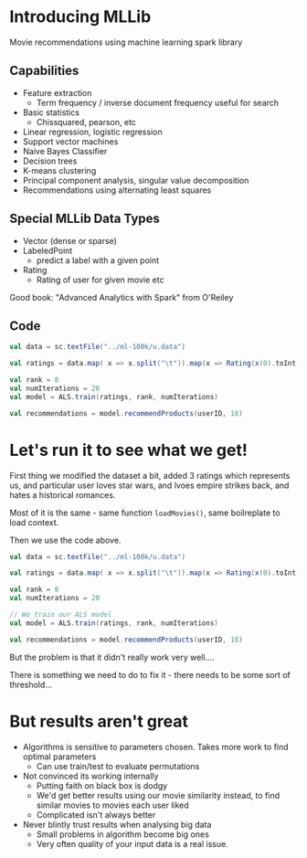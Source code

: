 # Introducing MLLib

Movie recommendations using machine learning spark library

## Capabilities

* Feature extraction
    - Term frequency / inverse document frequency useful for search
* Basic statistics
    - Chissquared, pearson, etc
* Linear regression, logistic regression
* Support vector machines
* Naive Bayes Classifier
* Decision trees
* K-means clustering
* Principal component analysis, singular value decomposition
* Recommendations using alternating least squares

## Special MLLib Data Types

* Vector (dense or sparse)
* LabeledPoint
    - predict a label with a given point
* Rating
    - Rating of user for given movie etc

Good book: "Advanced Analytics with Spark" from O'Reiley

## Code

``` scala
val data = sc.textFile("../ml-100k/u.data")

val ratings = data.map( x => x.split("\t")).map(x => Rating(x(0).toInt), x(1).toInt, x(2).toDouble)).cache()

val rank = 8
val numIterations = 20
val model = ALS.train(ratings, rank, numIterations)

val recommendations = model.recommendProducts(userID, 10)
```

# Let's run it to see what we get!

First thing we modified the dataset a bit, added 3 ratings which represents us, and particular user loves star wars, and lvoes empire strikes back, and hates a historical romances.

Most of it is the same - same function `loadMovies()`, same boilreplate to load context.

Then we use the code above.


``` scala
val data = sc.textFile("../ml-100k/u.data")

val ratings = data.map( x => x.split("\t")).map(x => Rating(x(0).toInt), x(1).toInt, x(2).toDouble)).cache()

val rank = 8
val numIterations = 20

// We train our ALS model
val model = ALS.train(ratings, rank, numIterations)

val recommendations = model.recommendProducts(userID, 10)
```

But the problem is that it didn't really work very well....

There is something we need to do to fix it - there needs to be some sort of threshold...

# But results aren't great

* Algorithms is sensitive to parameters chosen. Takes more work to find optimal parameters
    - Can use train/test to evaluate permutations
* Not convinced its working internally
    - Putting faith on black box is dodgy
    - We'd get better results using our movie similarity instead, to find similar movies to movies each user liked
    - Complicated isn't always better
* Never blintly trust results when analysing big data 
    - Small problems in algorithm become big ones
    - Very often quality of your input data is a real issue.

 







